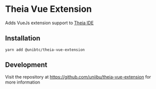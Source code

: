 # Theia Vue Extension
Adds VueJs extension support to [Theia IDE](https://www.theia-ide.org/)

## Installation
`yarn add @unibtc/theia-vue-extension`

## Development
Visit the repository at https://github.com/uniibu/theia-vue-extension for more information

